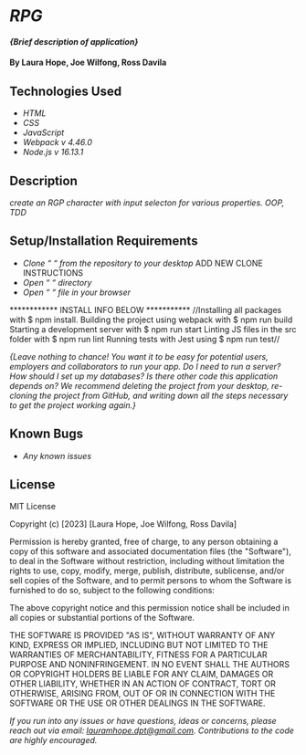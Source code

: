 # _RPG_

#### _{Brief description of application}_

#### By **Laura Hope, Joe Wilfong, Ross Davila**

## Technologies Used

* _HTML_
* _CSS_
* _JavaScript_
* _Webpack v 4.46.0_
* _Node.js v 16.13.1_

## Description

_create an RGP character with input selecton for various properties. OOP, TDD_

## Setup/Installation Requirements

* _Clone “ “ from the repository to your desktop_
ADD NEW CLONE INSTRUCTIONS
* _Open “ “ directory_
* _Open “ “ file in your browser_

************ INSTALL INFO BELOW ***********
//Installing all packages with $ npm install.
Building the project using webpack with $ npm run build
Starting a development server with $ npm run start
Linting JS files in the src folder with $ npm run lint
Running tests with Jest using $ npm run test//

_{Leave nothing to chance! You want it to be easy for potential users, employers and collaborators to run your app. Do I need to run a server? How should I set up my databases? Is there other code this application depends on? We recommend deleting the project from your desktop, re-cloning the project from GitHub, and writing down all the steps necessary to get the project working again.}_

## Known Bugs

* _Any known issues_

## License

MIT License

Copyright (c) [2023] [Laura Hope, Joe Wilfong, Ross Davila]

Permission is hereby granted, free of charge, to any person obtaining a copy
of this software and associated documentation files (the "Software"), to deal
in the Software without restriction, including without limitation the rights
to use, copy, modify, merge, publish, distribute, sublicense, and/or sell
copies of the Software, and to permit persons to whom the Software is
furnished to do so, subject to the following conditions:

The above copyright notice and this permission notice shall be included in all
copies or substantial portions of the Software.

THE SOFTWARE IS PROVIDED "AS IS", WITHOUT WARRANTY OF ANY KIND, EXPRESS OR
IMPLIED, INCLUDING BUT NOT LIMITED TO THE WARRANTIES OF MERCHANTABILITY,
FITNESS FOR A PARTICULAR PURPOSE AND NONINFRINGEMENT. IN NO EVENT SHALL THE
AUTHORS OR COPYRIGHT HOLDERS BE LIABLE FOR ANY CLAIM, DAMAGES OR OTHER
LIABILITY, WHETHER IN AN ACTION OF CONTRACT, TORT OR OTHERWISE, ARISING FROM,
OUT OF OR IN CONNECTION WITH THE SOFTWARE OR THE USE OR OTHER DEALINGS IN THE
SOFTWARE.

_If you run into any issues or have questions, ideas or concerns, please reach out via email: lauramhope.dpt@gmail.com.  Contributions to the code are highly encouraged._
